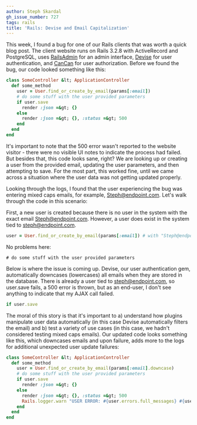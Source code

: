 ```yaml
---
author: Steph Skardal
gh_issue_number: 727
tags: rails
title: 'Rails: Devise and Email Capitalization'
---
```




This week, I found a bug for one of our Rails clients that was worth a quick blog post. The client website runs on Rails 3.2.8 with ActiveRecord and PostgreSQL, uses [RailsAdmin](https://github.com/sferik/rails_admin) for an admin interface, [Devise](https://github.com/plataformatec/devise) for user authentication, and [CanCan](https://github.com/ryanb/cancan) for user authorization. Before we found the bug, our code looked something like this:

```ruby
class SomeController &lt; ApplicationController
  def some_method
    user = User.find_or_create_by_email(params[:email])
    # do some stuff with the user provided parameters
    if user.save
      render :json =&gt; {}
    else
      render :json =&gt; {}, :status =&gt; 500
    end
  end
end
```

It's important to note that the 500 error wasn't reported to the website visitor - there were no visible UI notes to indicate the process had failed. But besides that, this code looks sane, right? We are looking up or creating a user from the provided email, updating the user parameters, and then attempting to save. For the most part, this worked fine, until we came across a situation where the user data was not getting updated properly.

Looking through the logs, I found that the user experiencing the bug was entering mixed caps emails, for example, Steph@endpoint.com. Let's walk through the code in this scenario:

First, a new user is created because there is no user in the system with the exact email Steph@endpoint.com. However, a user does exist in the system tied to steph@endpoint.com.

```ruby
user = User.find_or_create_by_email(params[:email]) # with "Steph@endpoint.com" 
```

No problems here:

```
# do some stuff with the user provided parameters
```

Below is where the issue is coming up. Devise, our user authentication gem, automatically downcases (lowercases) all emails when they are stored in the database. There is already a user tied to steph@endpoint.com, so user.save fails, a 500 error is thrown, but as an end-user, I don't see anything to indicate that my AJAX call failed.

```ruby
if user.save
```

The moral of this story is that it's important to a) understand how plugins manipulate user data automatically (in this case Devise automatically filters the email) and b) test a variety of use cases (in this case, we hadn't considered testing mixed caps emails). Our updated code looks something like this, which downcases emails and upon failure, adds more to the logs for additional unexpected user update failures:

```ruby
class SomeController &lt; ApplicationController
  def some_method
    user = User.find_or_create_by_email(params[:email].downcase)
    # do some stuff with the user provided parameters
    if user.save
      render :json =&gt; {}
    else
      render :json =&gt; {}, :status =&gt; 500
      Rails.logger.warn "USER ERROR: #{user.errors.full_messages} #{user.attributes.inspect}"
    end
  end
end
```

